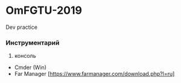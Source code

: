 # OmFGTU-2019
Dev practice

### Инструментарий
1. консоль  
- Cmder (Win)
- Far Manager [https://www.farmanager.com/download.php?l=ru]  
